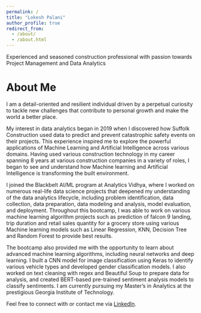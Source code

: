 ```yaml
---
permalink: /
title: "Lokesh Palani"
author_profile: true
redirect_from: 
  - /about/
  - /about.html
---
```


Experienced and seasoned construction professional with passion towards Project Management and Data Analytics

About Me
======

I am a detail-oriented and resilient individual driven by a perpetual curiosity to tackle new challenges that contribute to personal growth and make the world a better place.

My interest in data analytics began in 2019 when I discovered how Suffolk Construction used data to predict and prevent catastrophic safety events on their projects. This experience inspired me to explore the powerful applications of Machine Learning and Artificial Intelligence across various domains.
Having used various construction technology in my career spanning 8 years at various construction companies in a variety of roles, I began to see and understand how Machine learning and Artificial Intelligence is transforming the built environment.

I joined the Blackbelt AI/ML program at Analytics Vidhya, where I worked on numerous real-life data science projects that deepened my understanding of the data analytics lifecycle, including problem identification, data collection, data preparation, data modeling and analysis, model evaluation, and deployment. Throughout this bootcamp, I was able to work on various machine learning algorithm projects such as prediction of falcon 9 landing, trip duration and retail sales quantity for a grocery store using various Machine learning models such as Linear Regression, KNN, Decision Tree and Random Forest to provide best results.

The bootcamp also provided me with the opportunity to learn about advanced machine learning algorithms, including neural networks and deep learning. I built a CNN model for image classification using Keras to identify various vehicle types and developed gender classification models. I also worked on text cleaning with regex and Beautiful Soup to prepare data for analysis, and created BERT-based pre-trained sentiment analysis models to classify sentiments. I am currently pursuing my Master’s in Analytics at the prestigious Georgia Institute of Technology.

Feel free to connect with or contact me via [LinkedIn](https://www.linkedin.com/in/plokesh/).
